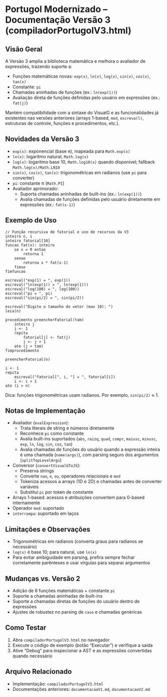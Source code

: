 # Portugol Modernizado – Documentação Versão 3 (compiladorPortugolV3.html)

## Visão Geral
A Versão 3 amplia a biblioteca matemática e melhora o avaliador de expressões, trazendo suporte a:
- Funções matemáticas novas: `exp(x)`, `ln(x)`, `log(x)`, `sin(x)`, `cos(x)`, `tan(x)`
- Constante: `pi`
- Chamadas aninhadas de funções (ex.: `ln(exp(1))`)
- Avaliação direta de funções definidas pelo usuário em expressões (ex.: `fat(j)`)

Mantém compatibilidade com a sintaxe do VisualG e as funcionalidades já existentes nas versões anteriores (arrays 1-based, `mod`, `escreva(l)`, estruturas de controle, funções e procedimentos, etc.).

## Novidades da Versão 3
- `exp(x)`: exponencial (base e), mapeada para `Math.exp(x)`
- `ln(x)`: logaritmo natural, `Math.log(x)`
- `log(x)`: logaritmo base 10, `Math.log10(x)` quando disponível; fallback `Math.log(x)/Math.LN10`
- `sin(x)`, `cos(x)`, `tan(x)`: trigonométricas em radianos (use `pi` para converter)
- `pi`: constante π (`Math.PI`)
- Avaliador aprimorado:
  - Suporta chamadas aninhadas de built-ins (ex.: `ln(exp(1))`)
  - Avalia chamadas de funções definidas pelo usuário diretamente em expressões (ex.: `fat(x-1)`) 

## Exemplo de Uso
```portugol
// Função recursiva de fatorial e uso de recursos da V3
inteiro n, i
inteiro fatorial[10]
funcao fat(x): inteiro
    se x = 0 entao
        retorna 1
    senao
        retorna x * fat(x-1)
    fimse
fimfuncao

escreval("exp(1) = ", exp(1))
escreval("ln(exp(1)) = ", ln(exp(1)))
escreval("log(100) = ", log(100))
escreval("pi = ", pi)
escreval("sin(pi/2) = ", sin(pi/2))

escreval("Digite o tamanho do vetor (max 10): ")
leia(n)

procedimento preencherFatorial(tam)
    inteiro j
    j <- 1
    repita
        fatorial[j] <- fat(j)
        j <- j + 1
    ate (j > tam)
fimprocedimento

preencherFatorial(n)

i <- 1
repita
    escreval("fatorial[", i, "] = ", fatorial[i])
    i <- i + 1
ate (i > n)
```

Dica: funções trigonométricas usam radianos. Por exemplo, `sin(pi/2)` ≈ 1.

## Notas de Implementação
- Avaliador (`evalExpression`):
  - Trata literais de string e números diretamente
  - Reconhece `pi` como constante
  - Avalia built-ins suportados (`abs`, `raizq`, `quad`, `compr`, `maiusc`, `minusc`, `exp`, `ln`, `log`, `sin`, `cos`, `tan`)
  - Avalia chamadas de funções do usuário quando a expressão inteira é uma chamada (`nome(args)`), com parsing seguro dos argumentos (`splitTopLevelArgs`)
- Conversor (`convertVisualGToJS`):
  - Preserva strings
  - Converte `nao`, `e`, `ou`, operadores relacionais e `mod`
  - Tokeniza acessos a arrays (1D e 2D) e chamadas antes de converter variáveis
  - Substitui `pi` por token de constante
- Arrays 1-based: acessos e atribuições convertem para 0-based internamente
- Operador `mod`: suportado
- `interrompa`: suportado em laços

## Limitações e Observações
- Trigonométricas em radianos (converta graus para radianos se necessário)
- `log(x)` é base 10; para natural, use `ln(x)`
- Para evitar ambiguidade em parsing, prefira sempre fechar corretamente parênteses e usar vírgulas para separar argumentos

## Mudanças vs. Versão 2
- Adição de 6 funções matemáticas + constante `pi`
- Suporte a chamadas aninhadas de built-ins
- Suporte a chamadas diretas de funções do usuário dentro de expressões
- Ajustes de robustez no parsing de `caso` e chamadas genéricas

## Como Testar
1. Abra `compiladorPortugolV3.html` no navegador
2. Execute o código de exemplo (botão “Executar”) e verifique a saída
3. Ative “Debug” para inspecionar a AST e as expressões convertidas quando necessário

## Arquivo Relacionado
- Implementação: `compiladorPortugolV3.html`
- Documentações anteriores: `documentacaoV1.md`, `documentacaoV2.md`

        